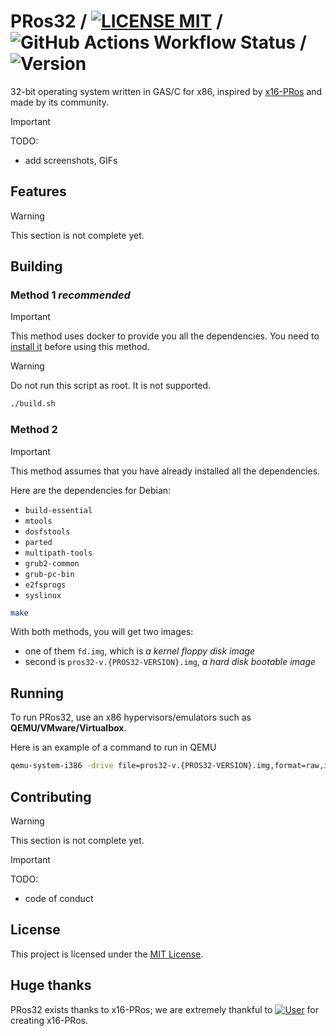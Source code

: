 # PRos32 / [![LICENSE MIT](https://img.shields.io/badge/LICENSE-MIT-blue)](https://opensource.org/license/mit) / ![GitHub Actions Workflow Status](https://img.shields.io/github/actions/workflow/status/pros-dev-fans/PRos32/build.yml) / ![Version](https://img.shields.io/badge/version-0.1.0--dev-orange?logo=git)

32-bit operating system written in GAS/C for x86, inspired by [x16-PRos](https://github.com/PRoX2011/x16-PRos) and made
by its community.

> [!IMPORTANT]
> TODO:
> - add screenshots, GIFs

## Features

> [!WARNING]
> This section is not complete yet.

## Building

### Method 1 _recommended_

> [!IMPORTANT]
> This method uses docker to provide you all the dependencies.
> You need to [install it](https://docs.docker.com/engine/install/) before using this method.

> [!WARNING]
> Do not run this script as root. It is not supported.

```bash
./build.sh
```

### Method 2

> [!IMPORTANT]
> This method assumes that you have already installed all the dependencies.

Here are the dependencies for Debian:

- `build-essential`
- `mtools`
- `dosfstools`
- `parted`
- `multipath-tools`
- `grub2-common`
- `grub-pc-bin`
- `e2fsprogs`
- `syslinux`

```bash
make
```

With both methods, you will get two images:

- one of them `fd.img`, which is _a kernel floppy disk image_
- second is `pros32-v.{PROS32-VERSION}.img`,  _a hard disk bootable image_

## Running

To run PRos32, use an x86 hypervisors/emulators such as **QEMU/VMware/Virtualbox**.

Here is an example of a command to run in QEMU

```bash
qemu-system-i386 -drive file=pros32-v.{PROS32-VERSION}.img,format=raw,if=ide,index=0
```

## Contributing

> [!WARNING]
> This section is not complete yet.

> [!IMPORTANT]
> TODO:
> - code of conduct

## License

This project is licensed under the [MIT License](https://opensource.org/license/mit/).

## Huge thanks

PRos32 exists thanks to x16-PRos; we are extremely thankful
to [![User](https://img.shields.io/badge/GitHub-PRoX2011-blue?logo=github)](https://github.com/PRoX2011) for creating
x16-PRos.
